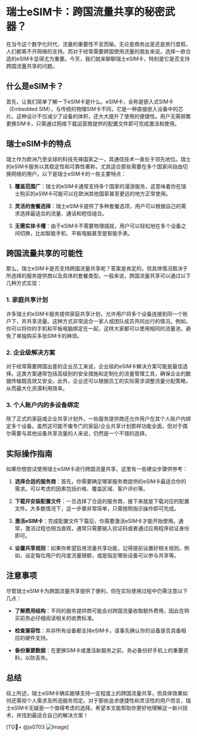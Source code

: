 # 瑞士eSIM卡：跨国流量共享的秘密武器？

在当今这个数字化时代，流量的重要性不言而喻。无论是商务出差还是旅行度假，人们都离不开网络的支持。而对于经常需要跨国使用流量的朋友来说，选择一款合适的eSIM卡显得尤为重要。今天，我们就来聊聊瑞士eSIM卡，特别是它是否支持跨国流量共享的问题。

## 什么是eSIM卡？

首先，让我们简单了解一下eSIM卡是什么。eSIM卡，全称是嵌入式SIM卡（Embedded SIM），与传统的物理SIM卡不同，它是一种直接嵌入设备中的芯片。这种设计不仅减少了设备的体积，还大大提升了使用的便捷性。用户无需频繁更换SIM卡，只需通过网络下载运营商提供的配置文件即可完成激活和使用。

## 瑞士eSIM卡的特点

瑞士作为欧洲乃至全球的科技先锋国家之一，其通信技术一直处于领先地位。瑞士的eSIM卡服务以其稳定性和可靠性著称，尤其适合那些需要在多个国家间自由切换网络的用户。以下是瑞士eSIM卡的一些主要特点：

1. **覆盖范围广**：瑞士的eSIM卡通常支持多个国家的漫游服务，这意味着你在瑞士购买的eSIM卡可能可以在欧洲其他国家甚至更远的地方正常使用。
   
2. **灵活的套餐选择**：瑞士eSIM卡提供了多种套餐选项，用户可以根据自己的需求选择最适合的流量、通话和短信组合。

3. **无需实体卡槽**：由于eSIM卡不需要物理插拔，用户可以轻松地在多个设备之间切换，比如智能手机、平板电脑甚至是智能手表。

## 跨国流量共享的可能性

那么，瑞士eSIM卡是否支持跨国流量共享呢？答案是肯定的，但具体情况取决于所选择的服务提供商以及具体的套餐类型。一般来说，跨国流量共享可以通过以下几种方式实现：

### 1. **家庭共享计划**

许多瑞士的eSIM卡服务提供家庭共享计划，允许用户将多个设备连接到同一个账户下，并共享流量。这种方式非常适合一家人或团队成员共同出行的情况。例如，你可以将你的手机和平板电脑绑定在一起，这样大家都可以使用相同的流量池，避免了单独购买多张SIM卡的麻烦。

### 2. **企业级解决方案**

对于经常需要跨国出差的企业员工来说，企业级的eSIM卡解决方案可能是最佳选择。这类方案通常包括高级别的安全措施和定制化的流量管理工具，确保企业的数据传输既高效又安全。此外，企业还可以根据员工的实际需求调整流量分配策略，从而最大化资源利用效率。

### 3. **个人账户内的多设备绑定**

除了正式的家庭或企业共享计划外，一些服务提供商还允许用户在其个人账户内绑定多个设备。虽然这可能不像专门的家庭/企业共享计划那样功能全面，但对于偶尔需要与其他设备共享流量的人来说，仍然是一个不错的选择。

## 实际操作指南

如果你想尝试使用瑞士eSIM卡进行跨国流量共享，这里有一些建议步骤供参考：

1. **选择合适的服务商**：首先，你需要确定哪家服务商提供的eSIM卡最适合你的需求。可以考虑的因素包括价格、覆盖区域、客户评价等。

2. **下载并安装配置文件**：一旦选择了合适的服务商，接下来就是下载对应的配置文件。大多数情况下，这一步骤非常简单，只需按照指示操作即可完成。

3. **激活eSIM卡**：完成配置文件下载后，你需要激活eSIM卡才能开始使用。通常，激活过程也相当直观，通常只需要输入验证码或者通过应用程序验证身份即可。

4. **设置共享规则**：如果你希望启用流量共享功能，记得提前设置好相关规则。例如，设定每位用户的月度流量限额，或是指定哪些设备可以参与共享等。

## 注意事项

尽管瑞士eSIM卡为跨国流量共享提供了便利，但在实际使用过程中仍需注意以下几点：

- **了解费用结构**：不同的服务提供商可能会对跨国流量收取额外费用，因此在购买前务必仔细阅读相关的收费标准。
  
- **检查兼容性**：并非所有设备都支持eSIM卡，请事先确认你的设备是否具备相应的硬件支持。

- **备份重要数据**：在更换SIM卡或激活新服务之前，务必备份好手机上的重要资料，以防丢失。

## 总结

综上所述，瑞士eSIM卡确实能够支持一定程度上的跨国流量共享，但具体效果如何还需视个人需求及所选服务而定。对于那些追求便捷性和灵活性的用户而言，瑞士eSIM卡无疑是一个值得考虑的选择。希望本文能帮助你更好地理解这一新兴技术，并找到最适合自己的解决方案！

[TG💪+ @jx0703 ![Image](https://github.com/user-attachments/assets/dbca1d08-cadb-493c-b0ec-ad6f7a83f270)]
